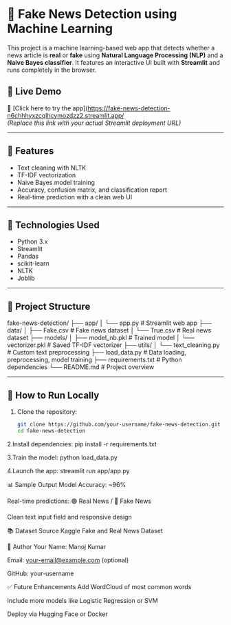 # 📰 Fake News Detection using Machine Learning

This project is a machine learning-based web app that detects whether a news article is **real** or **fake** using **Natural Language Processing (NLP)** and a **Naive Bayes classifier**. It features an interactive UI built with **Streamlit** and runs completely in the browser.

## 🚀 Live Demo
🔗 [Click here to try the app](https://fake-news-detection-n6chhhyxzcqlhcymozdzz2.streamlit.app/  
_(Replace this link with your actual Streamlit deployment URL)_

---

## 📌 Features

- Text cleaning with NLTK
- TF-IDF vectorization
- Naive Bayes model training
- Accuracy, confusion matrix, and classification report
- Real-time prediction with a clean web UI

---

## 🧠 Technologies Used

- Python 3.x
- Streamlit
- Pandas
- scikit-learn
- NLTK
- Joblib

---

## 📂 Project Structure

fake-news-detection/
├── app/
│ └── app.py # Streamlit web app
├── data/
│ ├── Fake.csv # Fake news dataset
│ └── True.csv # Real news dataset
├── models/
│ ├── model_nb.pkl # Trained model
│ └── vectorizer.pkl # Saved TF-IDF vectorizer
├── utils/
│ └── text_cleaning.py # Custom text preprocessing
├── load_data.py # Data loading, preprocessing, model training
├── requirements.txt # Python dependencies
└── README.md # Project overview


---

## 🧪 How to Run Locally

1. Clone the repository:
   ```bash
   git clone https://github.com/your-username/fake-news-detection.git
   cd fake-news-detection

2.Install dependencies:
pip install -r requirements.txt

3.Train the model:
python load_data.py

4.Launch the app:
streamlit run app/app.py

📊 Sample Output
Model Accuracy: ~96%

Real-time predictions: 🟢 Real News / 🔴 Fake News

Clean text input field and responsive design

📚 Dataset Source
Kaggle Fake and Real News Dataset


👤 Author
Your Name: Manoj Kumar

Email: your-email@example.com (optional)

GitHub: your-username


✅ Future Enhancements
Add WordCloud of most common words

Include more models like Logistic Regression or SVM

Deploy via Hugging Face or Docker

